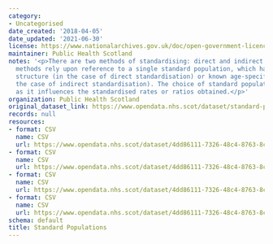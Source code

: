 ```yaml
---
category:
- Uncategorised
date_created: '2018-04-05'
date_updated: '2021-06-30'
license: https://www.nationalarchives.gov.uk/doc/open-government-licence/version/3/
maintainer: Public Health Scotland
notes: '<p>There are two methods of standardising: direct and indirect. \r\n\r\nBoth
  methods rely upon reference to a single standard population, which has a known population
  structure (in the case of direct standardisation) or known age-specific rates (in
  the case of indirect standardisation). The choice of standard population is important,
  as it influences the standardised rates or ratios obtained.</p>'
organization: Public Health Scotland
original_dataset_link: https://www.opendata.nhs.scot/dataset/standard-populations
records: null
resources:
- format: CSV
  name: CSV
  url: https://www.opendata.nhs.scot/dataset/4dd86111-7326-48c4-8763-8cc4aa190c3e/resource/edee9731-daf7-4e0d-b525-e4c1469b8f69/download/european_standard_population.csv
- format: CSV
  name: CSV
  url: https://www.opendata.nhs.scot/dataset/4dd86111-7326-48c4-8763-8cc4aa190c3e/resource/29ce4cda-a831-40f4-af24-636196e05c1a/download/european_standard_population_by_sex.csv
- format: CSV
  name: CSV
  url: https://www.opendata.nhs.scot/dataset/4dd86111-7326-48c4-8763-8cc4aa190c3e/resource/e27533df-a1c1-4a3c-b042-c59763751fba/download/world_standard_population.csv
- format: CSV
  name: CSV
  url: https://www.opendata.nhs.scot/dataset/4dd86111-7326-48c4-8763-8cc4aa190c3e/resource/2f493d21-fd39-48f9-ad6a-9b2c95b32e30/download/world_standard_population_by_sex.csv
schema: default
title: Standard Populations
---
```

